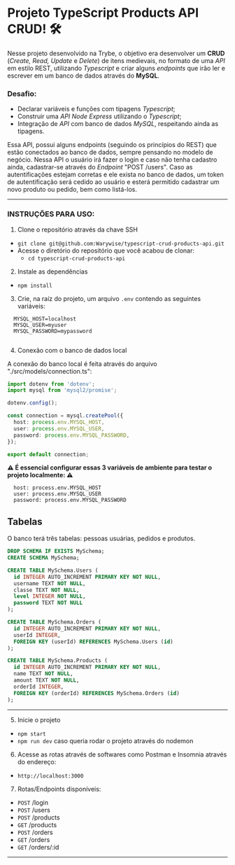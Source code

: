 # Projeto TypeScript Products API CRUD! 🛠️

Nesse projeto desenvolvido na Trybe, o objetivo era desenvolver um **CRUD** (_Create, Read, Update_ e _Delete_) de itens medievais, no formato de uma _API_ em estilo REST, utilizando _Typescript_ e criar alguns _endpoints_ que irão ler e escrever em um banco de dados através do **MySQL**.

### Desafio:
 - Declarar variáveis e funções com tipagens _Typescript_;
 - Construir uma _API Node Express_ utilizando o _Typescript_;
 - Integração de _API_ com banco de dados _MySQL_, respeitando ainda as tipagens.



Essa API, possui alguns endpoints (seguindo os princípios do REST) que estão conectados ao banco de dados, sempre pensando no modelo de negócio. Nessa API o usuário irá fazer o login e caso não tenha cadastro ainda, cadastrar-se através do _Endpoint_ "POST /users". Caso as autentificações estejam corretas e ele exista no banco de dados, um token de autentificação será cedido ao usuário e esterá permitido cadastrar um novo produto ou pedido, bem como listá-los.

 
---

### INSTRUÇÕES PARA USO:

1. Clone o repositório através da chave SSH
  * `git clone git@github.com:Warywise/typescript-crud-products-api.git`
  * Acesse o diretório do repositório que você acabou de clonar:
    * `cd typescript-crud-products-api`

2. Instale as dependências
  * `npm install`
 
3. Crie, na raíz do projeto, um arquivo `.env` contendo as seguintes variáveis:

```
  MYSQL_HOST=localhost
  MYSQL_USER=myuser
  MYSQL_PASSWORD=mypassword
  
```
4. Conexão com o banco de dados local

A conexão do banco local é feita através do arquivo "./src/models/connection.ts":

```typescript
import dotenv from 'dotenv';
import mysql from 'mysql2/promise';

dotenv.config();

const connection = mysql.createPool({
  host: process.env.MYSQL_HOST,
  user: process.env.MYSQL_USER,
  password: process.env.MYSQL_PASSWORD,
});

export default connection;
```
**:warning: É essencial configurar essas 3 variáveis de ambiente para testar o projeto localmente: :warning:**

```
  host: process.env.MYSQL_HOST
  user: process.env.MYSQL_USER
  password: process.env.MYSQL_PASSWORD
```
## Tabelas

O banco terá três tabelas: pessoas usuárias, pedidos e produtos.

```sql
DROP SCHEMA IF EXISTS MySchema;
CREATE SCHEMA MySchema;

CREATE TABLE MySchema.Users (
  id INTEGER AUTO_INCREMENT PRIMARY KEY NOT NULL,
  username TEXT NOT NULL,
  classe TEXT NOT NULL,
  level INTEGER NOT NULL,
  password TEXT NOT NULL
);

CREATE TABLE MySchema.Orders (
  id INTEGER AUTO_INCREMENT PRIMARY KEY NOT NULL,
  userId INTEGER,
  FOREIGN KEY (userId) REFERENCES MySchema.Users (id)
);

CREATE TABLE MySchema.Products (
  id INTEGER AUTO_INCREMENT PRIMARY KEY NOT NULL,
  name TEXT NOT NULL,
  amount TEXT NOT NULL,
  orderId INTEGER,
  FOREIGN KEY (orderId) REFERENCES MySchema.Orders (id)
);
```

---


5. Inicie o projeto
  * `npm start `
  * `npm run dev` caso queria rodar o projeto através do nodemon
  
6. Acesse as rotas através de softwares como Postman e Insomnia através do endereço:
  * `http://localhost:3000`

7. Rotas/Endpoints disponíveis:
  * `POST` /login
  * `POST` /users
  * `POST` /products
  * `GET` /products
  * `POST` /orders
  * `GET` /orders
  * `GET` /orders/:id
--- 

